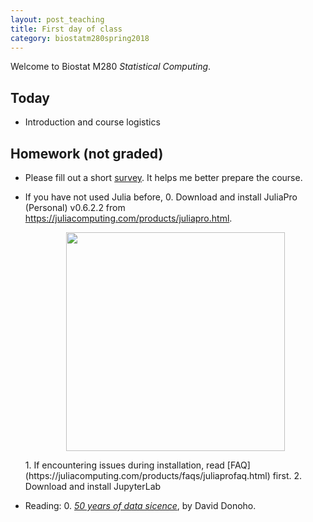 ```yaml
---
layout: post_teaching
title: First day of class
category: biostatm280spring2018
---
```


Welcome to Biostat M280 *Statistical Computing*. 

## Today

* Introduction and course logistics

## Homework (not graded)

* Please fill out a short [survey](https://www.surveymonkey.com/r/8NBYSSS). It helps me better prepare the course.  

* If you have not used Julia before,
  0. Download and install JuliaPro (Personal) v0.6.2.2 from <https://juliacomputing.com/products/juliapro.html>.  
	<p align="center">
	<img src="http://hua-zhou.github.io/teaching/biostatm280-2018spring/slides/01-intro/juliapro-0-6-2-2-MKL.png" width="350">
	</p>
  1. If encountering issues during installation, read [FAQ](https://juliacomputing.com/products/faqs/juliaprofaq.html) first.  
  2. Download and install JupyterLab <http://jupyterlab.readthedocs.io/en/stable/getting_started/installation.html>

* Reading:
  0. [_50 years of data sicence_](http://hua-zhou.github.io/teaching/biostatm280-2018spring/readings/Donoho15FiftyYearsDataScience.pdf), by David Donoho.  